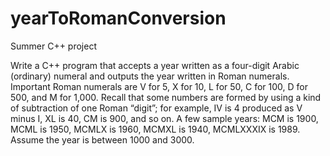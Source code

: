 # yearToRomanConversion
Summer C++ project

Write a C++ program that accepts a year written as a four-digit Arabic (ordinary) numeral and outputs the year written in Roman numerals. Important Roman numerals are V for 5, X for 10, L for 50, C for 100, D for 500, and M for 1,000. Recall that some numbers are formed by using a kind of subtraction of one Roman “digit”; for example, IV is 4 produced as V minus I, XL is 40, CM is 900, and so on. A few sample years: MCM is 1900, MCML is 1950, MCMLX is 1960, MCMXL is 1940, MCMLXXXIX is 1989. Assume the year is between 1000 and 3000. 
